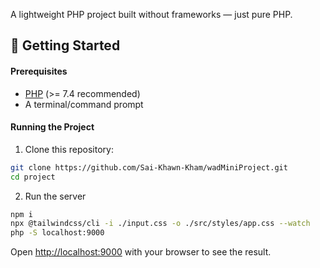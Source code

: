 A lightweight PHP project built without frameworks — just pure PHP.

## 🚀 Getting Started

#### Prerequisites
- [PHP](https://www.php.net/downloads) (>= 7.4 recommended)
- A terminal/command prompt

#### Running the Project

1. Clone this repository:

```bash
git clone https://github.com/Sai-Khawn-Kham/wadMiniProject.git
cd project
```

2. Run the server

```bash
npm i
npx @tailwindcss/cli -i ./input.css -o ./src/styles/app.css --watch
php -S localhost:9000
```

Open [http://localhost:9000](http://localhost:9000) with your browser to see the result.